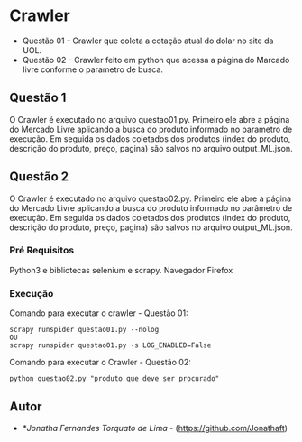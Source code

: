 
# Crawler
* Questão 01 - Crawler que coleta a cotação atual do dolar no site da UOL.
* Questão 02 - Crawler feito em python que acessa a página do Marcado livre conforme o parametro de busca.


## Questão 1 
O Crawler é executado no arquivo questao01.py. Primeiro ele abre a página do Mercado Livre aplicando a busca do produto informado no parametro de execução. Em seguida os dados coletados dos produtos (index do produto, descrição do produto, preço, pagina) são salvos no arquivo output_ML.json. 


## Questão 2 
O Crawler é executado no arquivo questao02.py. Primeiro ele abre a página do Mercado Livre aplicando a busca do produto informado no parâmetro de execução. Em seguida os dados coletados dos produtos (index do produto, descrição do produto, preço, pagina) são salvos no arquivo output_ML.json. 

### Pré Requisitos

Python3 e bibliotecas selenium e scrapy. 
Navegador Firefox

### Execução
Comando para executar o crawler - Questão 01:

```
scrapy runspider questao01.py --nolog
OU
scrapy runspider questao01.py -s LOG_ENABLED=False
```

Comando para executar o Crawler - Questão 02:

```
python questao02.py "produto que deve ser procurado"
```


## Autor

* **Jonatha Fernandes Torquato de Lima* - (https://github.com/Jonathaft)


